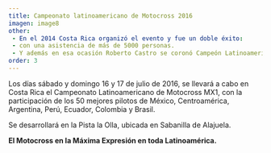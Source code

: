 ```yaml
---
title: Campeonato latinoamericano de Motocross 2016
imagen: image8
other:
 - En el 2014 Costa Rica organizó el evento y fue un doble éxito: 
 - con una asistencia de más de 5000 personas.
 - Y además en esa ocasión Roberto Castro se coronó Campeón Latinoamericano.
order: 3
---
```

Los días sábado y domingo 16 y 17 de julio de 2016, se llevará a cabo en Costa Rica el Campeonato Latinoamericano de Motocross MX1, con la participación de los 50 mejores pilotos de México, Centroamérica, Argentina, Perú, Ecuador, Colombia y Brasil.

Se desarrollará en la Pista la Olla, ubicada en Sabanilla de Alajuela. 

__El Motocross en la Máxima Expresión en toda Latinoamérica.__